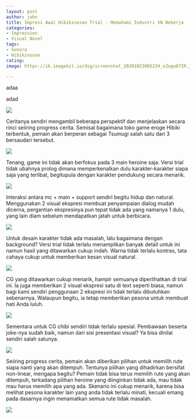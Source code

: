 ```yaml
---
layout: post
author: john
title: Impresi Awal Hibikinosan Trial - Memahami Industri VN Bekerja
categories:
- Impression
- Visual Novel
tags:
- Sonora
- Hibikinosan
rating: 
image: https://ik.imagekit.io/dsg/screenshot_20201023065234_oZogu07IR.jpg

---
```

adaa

adad

![](https://ik.imagekit.io/dsg/screenshot_20201023053856_IQAJA-gTU.jpg)

Ceritanya sendiri mengambil beberapa perspektif dan menjelaskan secara rinci seiiring progress cerita. Semisal bagaimana toko game eroge Hibiki terbentuk, pemain akan berperan sebagai Tsumugi salah satu dari 3 bersaudari tersebut.

![](https://ik.imagekit.io/dsg/screenshot_20201023055642_S5K7i-Mkz.jpg)

Tenang, game ini tidak akan berfokus pada 3 main heroine saja. Versi trial tidak ubahnya prolog dimana memperkenalkan dulu karakter-karakter siapa saja yang terlibat, begitupula dengan karakter pendukung secara menarik.

![](https://ik.imagekit.io/dsg/screenshot_20201023055901_la8OKdj9o.jpg)

Interaksi antara mc + main + support sendiri begitu hidup dan natural. Menggunakan 2 visual ekspresi membuat penyampaian dialog mudah dicerna, pergantian ekspresinya pun tepat tidak ada yang namanya 1 dulu, yang lain diam sebelum mendapatkan jatah untuk berbicara.

![](https://ik.imagekit.io/dsg/screenshot_20201023073043_raQ-5KbvA.jpg)

Untuk desain karakter tidak ada masalah, lalu bagaimana dengan background? Versi trial tidak terlalu menampilkan banyak detail untuk ini namun hasil yang ditawarkan cukup indah. Warna tidak terlalu kontras, tata cahaya cukup untuk memberikan kesan visual natural.

![](https://ik.imagekit.io/dsg/screenshot_20201023063552_CSw_rec7Qr5.jpg)

CG yang ditawarkan cukup menarik, hampir semuanya diperlihatkan di trial ini. Ia juga memberikan 2 visual ekspresi satu di text seperti biasa, namun bagi kami sendiri penggunaan 2 ekspresi ini tidak terlalu dibutuhkan sebenarnya. Walaupun begitu, ia tetap memberikan pesona untuk membuat hati Anda luluh.

![](https://ik.imagekit.io/dsg/screenshot_20201023063232_JN0yc8LlR.jpg)

Sementara untuk CG chibi sendiri tidak terlalu spesial. Pembawaan beserta joke-nya sudah baik, namun dari sisi presentasi visual? Ya bisa dinilai sendiri salah satunya.

![](https://ik.imagekit.io/dsg/screenshot_20201023072931_y-SJlfjP9Zs.jpg)

Seiiring progress cerita, pemain akan diberikan pilihan untuk memilih rute siapa nanti yang akan ditempuh. Tentunya pilihan yang dihadirkan bersifat non-linear, mengapa begitu? Pemain tidak bisa terus memilih rute yang akan ditempuh, terkadang pilihan heroine yang diinginkan tidak ada, mau tidak mau harus memilih apa yang ada. Skenario ini cukup menarik, karena bisa melihat pesona karakter lain yang anda tidak terlalu minati, kecuali emang pada dasarnya ingin menamatkan semua rute tidak masalah.

![](https://ik.imagekit.io/dsg/screenshot_20201023071458_mmwHxi6ASN9.jpg)